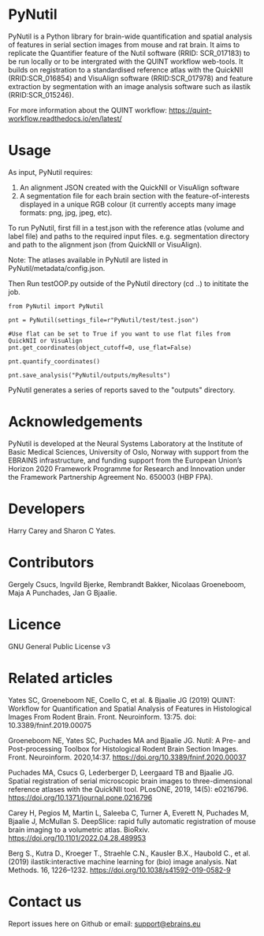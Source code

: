 # PyNutil
PyNutil is a Python library for brain-wide quantification and spatial analysis of features in serial section images from mouse and rat brain. It aims to replicate the Quantifier feature of the Nutil software (RRID: SCR_017183) to be run locally or to be intergrated with the QUINT workflow web-tools. It builds on registration to a standardised reference atlas with the QuickNII (RRID:SCR_016854) and VisuAlign software (RRID:SCR_017978) and feature extraction by segmentation with an image analysis software such as ilastik (RRID:SCR_015246). 

For more information about the QUINT workflow:
https://quint-workflow.readthedocs.io/en/latest/ 

# Usage
As input, PyNutil requires:
1. An alignment JSON created with the QuickNII or VisuAlign software
2. A segmentation file for each brain section with the feature-of-interests displayed in a unique RGB colour (it currently accepts many image formats: png, jpg, jpeg, etc).

To run PyNutil, first fill in a test.json with the reference atlas (volume and label file) and paths to the required input files. e.g. segmentation directory and path to the alignment json (from QuickNII or VisuAlign). 

Note: The atlases available in PyNutil are listed in PyNutil/metadata/config.json.

Then Run testOOP.py outside of the PyNutil directory (cd ..) to inititate the job. 

```
from PyNutil import PyNutil

pnt = PyNutil(settings_file=r"PyNutil/test/test.json")

#Use flat can be set to True if you want to use flat files from QuickNII or VisuAlign
pnt.get_coordinates(object_cutoff=0, use_flat=False)

pnt.quantify_coordinates()

pnt.save_analysis("PyNutil/outputs/myResults")
```
PyNutil generates a series of reports saved to the "outputs" directory. 
 
# Acknowledgements
PyNutil is developed at the Neural Systems Laboratory at the Institute of Basic Medical Sciences, University of Oslo, Norway with support from the EBRAINS infrastructure, and funding support from the European Union’s Horizon 2020 Framework Programme for Research and Innovation under the Framework Partnership Agreement No. 650003 (HBP FPA).

# Developers
Harry Carey and Sharon C Yates.

# Contributors
Gergely Csucs, Ingvild Bjerke, Rembrandt Bakker, Nicolaas Groeneboom, Maja A Punchades, Jan G Bjaalie.

# Licence
GNU General Public License v3

# Related articles
Yates SC, Groeneboom NE, Coello C, et al. & Bjaalie JG (2019) QUINT: Workflow for Quantification and Spatial Analysis of Features in Histological Images From Rodent Brain. Front. Neuroinform. 13:75. doi: 10.3389/fninf.2019.00075

Groeneboom NE, Yates SC, Puchades MA and Bjaalie JG. Nutil: A Pre- and Post-processing Toolbox for Histological Rodent Brain Section Images. Front. Neuroinform. 2020,14:37. https://doi.org/10.3389/fninf.2020.00037

Puchades MA, Csucs G, Lederberger D, Leergaard TB and Bjaalie JG. Spatial registration of serial microscopic brain images to three-dimensional reference atlases with the QuickNII tool. PLosONE, 2019, 14(5): e0216796. https://doi.org/10.1371/journal.pone.0216796

Carey H, Pegios M, Martin L, Saleeba C, Turner A, Everett N, Puchades M, Bjaalie J, McMullan S. DeepSlice: rapid fully automatic registration of mouse brain imaging to a volumetric atlas. BioRxiv. https://doi.org/10.1101/2022.04.28.489953

Berg S., Kutra D., Kroeger T., Straehle C.N., Kausler B.X., Haubold C., et al. (2019) ilastik:interactive machine learning for (bio) image analysis. Nat Methods. 16, 1226–1232. https://doi.org/10.1038/s41592-019-0582-9

# Contact us
Report issues here on Github or email: support@ebrains.eu
